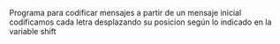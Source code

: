 Programa para codificar mensajes a partir de un mensaje inicial codificamos cada letra desplazando su posicion según lo indicado en la variable shift

